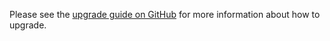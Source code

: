 Please see the [upgrade guide on GitHub](https://github.com/VanOns/laravel-translations-sync/blob/master/UPGRADING.md) for more
information about how to upgrade.
